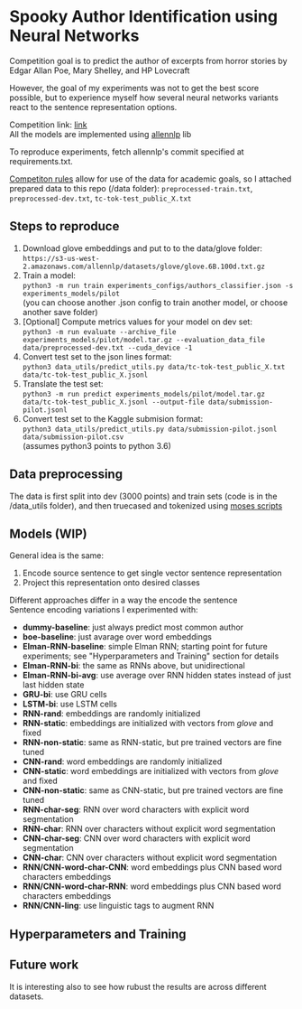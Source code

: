 # Spooky Author Identification using Neural Networks


Competition goal is to predict the author of excerpts from horror stories by Edgar Allan Poe, Mary Shelley, and HP Lovecraft

However, the goal of my experiments was not to get the best score possible, but to experience myself how several neural networks variants react to the sentence representation options. 


Competition link: [link](https://www.kaggle.com/c/spooky-author-identification) <br>
All the models are implemented using [allennlp](https://github.com/allenai/allennlp) lib

To reproduce experiments, fetch allennlp's commit specified at requirements.txt.   

[Competiton rules](https://www.kaggle.com/c/spooky-author-identification/rules) allow for use of the data for academic goals, 
so I attached prepared data to this repo (/data folder): `preprocessed-train.txt`, `preprocessed-dev.txt`, `tc-tok-test_public_X.txt`
## Steps to reproduce
1) Download glove embeddings and put to to the data/glove folder: <br>
`https://s3-us-west-2.amazonaws.com/allennlp/datasets/glove/glove.6B.100d.txt.gz`
2) Train a model: <br>
`python3 -m run train experiments_configs/authors_classifier.json -s experiments_models/pilot`<br>
(you can choose another .json config to train another model, or choose another save folder)
3) [Optional] Compute metrics values for your model on dev set: <br>
`python3 -m run evaluate --archive_file experiments_models/pilot/model.tar.gz --evaluation_data_file data/preprocessed-dev.txt --cuda_device -1`
4) Convert test set to the json lines format: <br>
`python3 data_utils/predict_utils.py data/tc-tok-test_public_X.txt data/tc-tok-test_public_X.jsonl`
5) Translate the test set: <br>
`python3 -m run predict experiments_models/pilot/model.tar.gz data/tc-tok-test_public_X.jsonl --output-file data/submission-pilot.jsonl`
6) Convert test set to the Kaggle submision format: <br>
`python3 data_utils/predict_utils.py data/submission-pilot.jsonl data/submission-pilot.csv`  <br>
(assumes python3 points to python 3.6)

## Data preprocessing
The data is first split into dev (3000 points) and train sets (code is in the /data_utils folder), and then truecased and tokenized using [moses scripts](https://github.com/marian-nmt/moses-scripts)    

## Models (WIP)
General idea is the same:
1) Encode source sentence to get single vector sentence representation
2) Project this representation onto desired classes

Different approaches differ in a way the encode the sentence <br>
Sentence encoding variations I experimented with: <br> 
- __dummy-baseline__: just always predict most common author
- __boe-baseline__: just avarage over word embeddings 
- __Elman-RNN-baseline__: simple Elman RNN; starting point for future experiments; see "Hyperparameters and Training" section for details
- __Elman-RNN-bi__: the same as RNNs above, but unidirectional 
- __Elman-RNN-bi-avg__: use average over RNN hidden states instead of just last hidden state 
- __GRU-bi__: use GRU cells
- __LSTM-bi__: use LSTM cells
- __RNN-rand__:  embeddings are randomly initialized
- __RNN-static__: embeddings are initialized with vectors from _glove_ and fixed  
- __RNN-non-static__: same as RNN-static, but pre trained vectors are fine tuned
- __CNN-rand__:  word embeddings are randomly initialized
- __CNN-static__: word embeddings are initialized with vectors from _glove_ and fixed  
- __CNN-non-static__: same as CNN-static, but pre trained vectors are fine tuned
- __RNN-char-seg__: RNN over word characters with explicit word segmentation
- __RNN-char__: RNN over characters without explicit word segmentation
- __CNN-char-seg__: CNN over word characters with explicit word segmentation
- __CNN-char__: CNN over characters without explicit word segmentation
- __RNN/CNN-word-char-CNN__: word embeddings plus CNN based word characters embeddings  
- __RNN/CNN-word-char-RNN__: word embeddings plus CNN based word characters embeddings  
- __RNN/CNN-ling__: use linguistic tags to augment RNN 


## Hyperparameters and Training

## Future work
It is interesting also to see how rubust the results are across different datasets. 